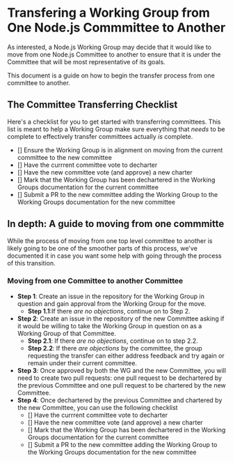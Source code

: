# Transfering a Working Group from One Node.js Commmittee to Another
As interested, a Node.js Working Group may decide that it would like to move from one Node.js Committee to another to ensure that it is under the Committee that will be most representative of its goals.

This document is a guide on how to begin the transfer process from one committee to another.

## The Committee Transferring Checklist
Here's a checklist for you to get started with transferring committees. This list is meant to help a Working Group make sure everything that _needs_ to be complete to effectively transfer committees actually _is_ complete. 

- [] Ensure the Working Group is in alignment on moving from the current committee to the new committee
- [] Have the currrent committee vote to decharter
- [] Have the new committee vote (and approve) a new charter
- [] Mark that the Working Group has been dechartered in the Working Groups documentation for the current committee
- [] Submit a PR to the new committee adding the Working Group to the Working Groups documentation for the new committee

## In depth: A guide to moving from one commmitte
While the process of moving from one top level committee to another is likely going to be one of the smoother parts of this process, we've documented it in case you want some help with going through the process of this transition.

### Moving from one Committee to another Committee

* **Step 1**: Create an issue in the repository for the Working Group in question and gain approval from the Working Group for the move.
  * **Step 1.1**:If there _are no objections_, continue on to Step 2.
* **Step 2**: Create an issue in the repository of the new Committee asking if it would be willing to take the Working Group in question on as a Working Group of that Committee.
  * **Step 2.1**: If there _are no objections_, continue on to step 2.2.
  * **Step 2.2**: If there _are objections_ by the committee, the group requesting the transfer can either address feedback and try again or remain under their current committee.
* **Step 3**: Once approved by both the WG and the new Committee, you will need to create two pull requests: one pull request to be dechartered by the previous Committee and one pull request to be chartered by the new Committee.
* **Step 4**: Once dechartered by the previous Committee and chartered by the new Committee, you can use the following checklist 
  * [] Have the currrent committee vote to decharter
  * [] Have the new committee vote (and approve) a new charter
  * [] Mark that the Working Group has been dechartered in the Working Groups documentation for the current committee
  * [] Submit a PR to the new committee adding the Working Group to the Working Groups documentation for the new committee